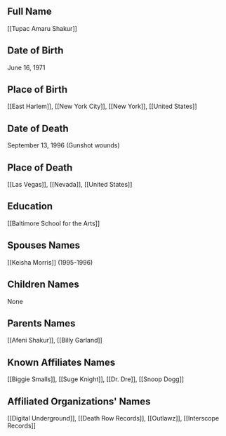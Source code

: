 
## Full Name
[[Tupac Amaru Shakur]]

## Date of Birth
June 16, 1971

## Place of Birth
[[East Harlem]], [[New York City]], [[New York]], [[United States]]

## Date of Death
September 13, 1996 (Gunshot wounds)

## Place of Death
[[Las Vegas]], [[Nevada]], [[United States]]

## Education
[[Baltimore School for the Arts]]

## Spouses Names
[[Keisha Morris]] (1995-1996)

## Children Names
None

## Parents Names
[[Afeni Shakur]], [[Billy Garland]]

## Known Affiliates Names
[[Biggie Smalls]], [[Suge Knight]], [[Dr. Dre]], [[Snoop Dogg]]

## Affiliated Organizations' Names
[[Digital Underground]], [[Death Row Records]], [[Outlawz]], [[Interscope Records]]
